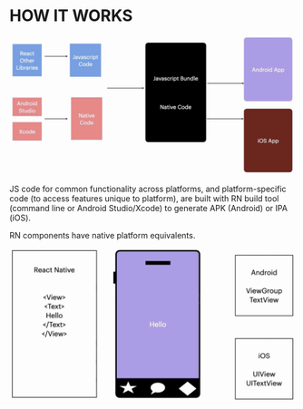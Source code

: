 # HOW IT WORKS

![How RN app is built](../assets/how_it_builds.png)

JS code for common functionality across platforms, and platform-specific code (to access features unique to platform), are built with RN build tool (command line or Android Studio/Xcode) to generate APK (Android) or IPA (iOS).

RN components have native platform equivalents.

![UI Components](../assets/ui_components.png)
